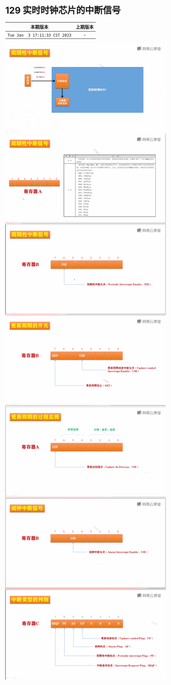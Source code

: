 # 129 实时时钟芯片的中断信号

|本期版本|上期版本 
|:---:|:---:
`Tue Jan  3 17:11:33 CST 2023` | -

<img src="01.png" />
<img src="02.png" />
<img src="03.png" />
<img src="04.png" />
<img src="05.png" />
<img src="06.png" />
<img src="07.png" />